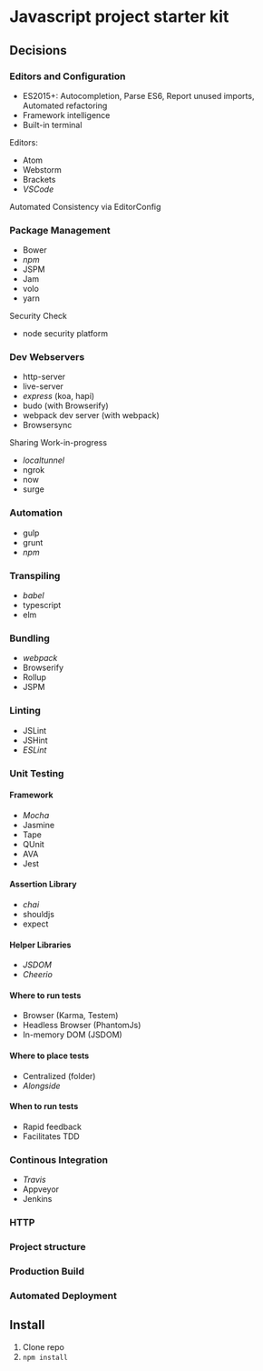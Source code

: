 # Javascript project starter kit

## Decisions

### Editors and Configuration

- ES2015+: Autocompletion, Parse ES6, Report unused imports, Automated refactoring
- Framework intelligence
- Built-in terminal

Editors: 
- Atom
- Webstorm
- Brackets
- *VSCode*

Automated Consistency via EditorConfig

### Package Management

- Bower
- *npm*
- JSPM
- Jam
- volo
- yarn

Security Check

- node security platform

### Dev Webservers

- http-server
- live-server
- *express* (koa, hapi)
- budo (with Browserify)
- webpack dev server (with webpack)
- Browsersync 

Sharing Work-in-progress

- *localtunnel*
- ngrok
- now
- surge


### Automation

- gulp
- grunt
- *npm*

### Transpiling

- *babel*
- typescript
- elm

### Bundling

- *webpack*
- Browserify
- Rollup
- JSPM

### Linting

- JSLint
- JSHint
- *ESLint*

### Unit Testing

#### Framework

- *Mocha*
- Jasmine
- Tape
- QUnit
- AVA
- Jest

#### Assertion Library

- *chai*
- shouldjs
- expect

#### Helper Libraries

- *JSDOM*
- *Cheerio*

#### Where to run tests

- Browser (Karma, Testem)
- Headless Browser (PhantomJs)
- In-memory DOM (JSDOM)

#### Where to place tests

- Centralized (folder)
- *Alongside*

#### When to run tests

- Rapid feedback
- Facilitates TDD

### Continous Integration

- *Travis*
- Appveyor
- Jenkins

### HTTP

### Project structure

### Production Build

### Automated Deployment

## Install

1.  Clone repo
2. `npm install`

